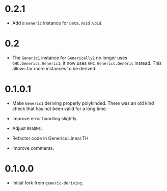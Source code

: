 # 0.2.1
* Add a `Generic` instance for `Data.Void.Void`.

# 0.2
* The `Generic1` instance for `Generically1` no longer uses
  `GHC.Generics.Generic1`; it now uses `GHC.Generics.Generic` instead.  This
  allows far more instances to be derived.

# 0.1.0.1
* Make `Generic1` deriving properly polykinded. There was an old kind check
  that has not been valid for a long time.

* Improve error handling slightly.

* Adjust `README`.

* Refactor code in Generics.Linear.TH

* Improve comments.
# 0.1.0.0
* Initial fork from `generic-deriving`.
